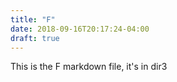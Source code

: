 ```yaml
---
title: "F"
date: 2018-09-16T20:17:24-04:00
draft: true
---
```


This is the F markdown file, it's in dir3
